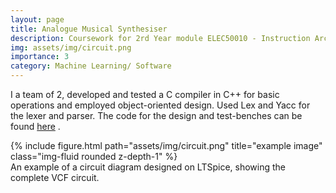 ```yaml
---
layout: page
title: Analogue Musical Synthesiser
description: Coursework for 2rd Year module ELEC50010 - Instruction Architectures and Compilers
img: assets/img/circuit.png
importance: 3
category: Machine Learning/ Software
---
```


I a team of 2, developed and tested a C compiler in C++ for basic operations and employed object-oriented design. Used Lex and Yacc for the lexer and parser. The code for the design and test-benches can be found <a href="https://github.com/rkhoury18/C-compiler">here</a> .


<div class="row">
    <div class="col-sm mt-3 mt-md-0">
        {% include figure.html path="assets/img/circuit.png" title="example image" class="img-fluid rounded z-depth-1" %}
    </div>
</div>
<div class="caption">
An example of a circuit diagram designed on LTSpice, showing the complete VCF circuit.
</div>